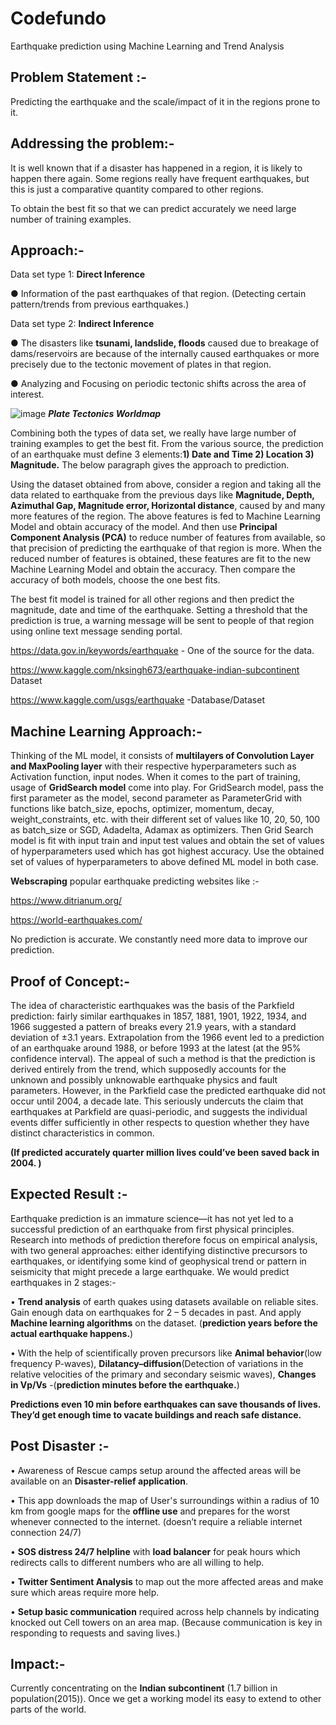 # Codefundo
Earthquake prediction using Machine Learning and Trend Analysis

## Problem Statement :-
Predicting the earthquake and the scale/impact of it in the regions prone to it. 

## Addressing the problem:- 
It is well known that if a disaster has happened in a region, it is likely to happen there again. Some regions really have frequent earthquakes, but this is just a comparative quantity compared to other regions. 

To obtain the best fit so that we can predict accurately we need large number of training examples. 

## Approach:- 
Data set type 1: **Direct Inference**

● Information of the past earthquakes of that region.  (Detecting certain pattern/trends from previous earthquakes.)

Data set type 2: **Indirect Inference**

● The disasters like **tsunami, landslide, floods** caused due to breakage of dams/reservoirs are because of the internally caused earthquakes or more precisely due to the tectonic movement of plates in that region.

● Analyzing and Focusing on periodic tectonic shifts across the area of interest.

![image](https://user-images.githubusercontent.com/29069343/46875708-0f11bf80-ce5a-11e8-8cd5-84f4f297f7db.png)
                                        ***Plate Tectonics Worldmap***
                                        

Combining both the types of data set, we really have large number of training examples to get the best fit. 
From the various source, the prediction of an earthquake must define 3 elements:**1) Date and Time 2) Location 3) Magnitude.** The below paragraph gives the approach to prediction.

 Using the dataset obtained from above, consider a region and taking all the data related to earthquake from the previous days like **Magnitude, Depth, Azimuthal Gap, Magnitude error, Horizontal distance**, caused by and many more features of the region. The above features is fed to Machine Learning Model and obtain accuracy of the model. And then use **Principal Component Analysis (PCA)** to reduce number of features from available, so that precision of predicting the earthquake of that region is more. When the reduced number of features is obtained, these features are fit to the new Machine Learning Model and obtain the accuracy. Then compare the accuracy of both models, choose the one best fits.
 
 The best fit model is trained for all other regions and then predict the magnitude, date and time of the earthquake. Setting a threshold that the prediction is true, a warning message will be sent to people of that region using online text message sending portal.
 
 
https://data.gov.in/keywords/earthquake  - One of the source for the data.

https://www.kaggle.com/nksingh673/earthquake-indian-subcontinent Dataset 

https://www.kaggle.com/usgs/earthquake -Database/Dataset

## Machine Learning Approach:-
Thinking of the ML model, it consists of **multilayers of Convolution Layer and MaxPooling layer** with their respective hyperparameters such as Activation function, input nodes. 
When it comes to the part of training, usage of **GridSearch model** come into play. 
For GridSearch model, pass the first parameter as the model, second parameter as ParameterGrid with functions like batch_size, epochs, optimizer, momentum, decay, weight_constraints, etc. with their different set of values like 10, 20, 50, 100 as batch_size or SGD, Adadelta, Adamax as optimizers. 
Then Grid Search model is fit with input train and input test values and obtain the set of values of hyperparameters used which has got highest accuracy. Use the obtained set of values of hyperparameters to above defined ML model in both case.

**Webscraping** popular earthquake predicting websites like :-

https://www.ditrianum.org/

https://world-earthquakes.com/

No prediction is accurate. We constantly need more data to improve our prediction.

## Proof of Concept:-

The idea of characteristic earthquakes was the basis of the Parkfield prediction: fairly similar earthquakes in 1857, 1881, 1901, 1922, 1934, and 1966 suggested a pattern of breaks every 21.9 years, with a standard deviation of ±3.1 years. Extrapolation from the 1966 event led to a prediction of an earthquake around 1988, or before 1993 at the latest (at the 95% confidence interval). The appeal of such a method is that the prediction is derived entirely from the trend, which supposedly accounts for the unknown and possibly unknowable earthquake physics and fault parameters. However, in the Parkfield case the predicted earthquake did not occur until 2004, a decade late. This seriously undercuts the claim that earthquakes at Parkfield are quasi-periodic, and suggests the individual events differ sufficiently in other respects to question whether they have distinct characteristics in common. 

**(If predicted accurately quarter million lives could’ve been saved back in 2004. )**


## Expected Result :-

Earthquake prediction is an immature science—it has not yet led to a successful prediction of an earthquake from first physical principles. Research into methods of prediction therefore focus on empirical analysis, with two general approaches: either identifying distinctive precursors to earthquakes, or identifying some kind of geophysical trend or pattern in seismicity that might precede a large earthquake.
We would predict earthquakes in 2 stages:-

•	**Trend analysis** of earth quakes using datasets available on reliable sites. Gain enough data on earthquakes for 2 – 5 decades in past. And apply **Machine learning algorithms** on the dataset. (**prediction years before the actual earthquake happens.**)

•	With the help of scientifically proven precursors like **Animal behavior**(low frequency P-waves), **Dilatancy–diffusion**(Detection of variations in the relative velocities of the primary and secondary seismic waves), **Changes in Vp/Vs** -(**prediction minutes before the earthquake.**)

**Predictions even 10 min before earthquakes can save thousands of lives. They’d get enough time to vacate buildings and reach safe distance.**


## Post Disaster :-

•	Awareness of Rescue camps setup around the affected areas will be available on an **Disaster-relief application**.

•	This app downloads the map of User's surroundings within a radius of 10 km from google maps for the **offline use** and prepares for the worst whenever connected to the internet. (doesn’t require a reliable internet connection 24/7)

•	**SOS distress 24/7 helpline** with **load balancer** for peak hours which redirects calls to different numbers who are all willing to help.

•	**Twitter Sentiment Analysis** to map out the more affected areas and make sure which areas require more help.

•	**Setup basic communication** required across help channels by indicating knocked out Cell towers on an area map. (Because communication is key in responding to requests and saving lives.)

## Impact:-

Currently concentrating on the **Indian subcontinent** (1.7 billion in population(2015)).
Once we get a working model its easy to extend to other parts of the world.

